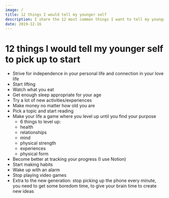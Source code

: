 ```yaml
---
image: /
title: 12 things I would tell my younger self
description: I share the 12 most common things I want to tell my younger self
date: 2019-12-16
---
```

# 12 things I would tell my younger self to pick up to start
- Strive for independence in your personal life and connection in your love life
- Start lifting
- Watch what you eat
- Get enough sleep appropriate for your age
- Try a lot of new activities/experiences
- Make money no matter how old you are
- Pick a topic and start reading
- Make your life a game where you level up until you find your purpose
  - 6 things to level up:
  - health
  - relationships
  - mind
  - physical strength
  - experiences
  - physical form
- Become better at tracking your progress (I use Notion)
- Start making habits
- Wake up with an alarm
- Stop playing video games
- Extra to the new generation: stop picking up the phone every minute, you need to get some boredom time, to give your brain time to create new ideas